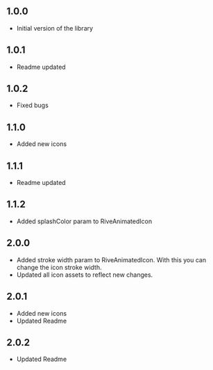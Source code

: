 ## 1.0.0

* Initial version of the library

## 1.0.1

* Readme updated

## 1.0.2

* Fixed bugs

## 1.1.0

* Added new icons

## 1.1.1

* Readme updated

## 1.1.2

* Added splashColor param to RiveAnimatedIcon

## 2.0.0

* Added stroke width param to RiveAnimatedIcon. With this you can change the icon stroke width.
* Updated all icon assets to reflect new changes.

## 2.0.1

* Added new icons
* Updated Readme

## 2.0.2

* Updated Readme
